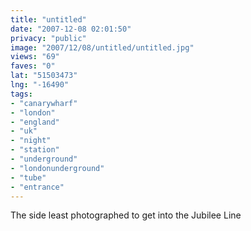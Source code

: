 ```yaml
---
title: "untitled"
date: "2007-12-08 02:01:50"
privacy: "public"
image: "2007/12/08/untitled/untitled.jpg"
views: "69"
faves: "0"
lat: "51503473"
lng: "-16490"
tags:
- "canarywharf"
- "london"
- "england"
- "uk"
- "night"
- "station"
- "underground"
- "londonunderground"
- "tube"
- "entrance"
---
```

The side least photographed to get into the Jubilee Line<a href="/photos/2007/12/08/photo-thursday-er-saturday-25"></a>
